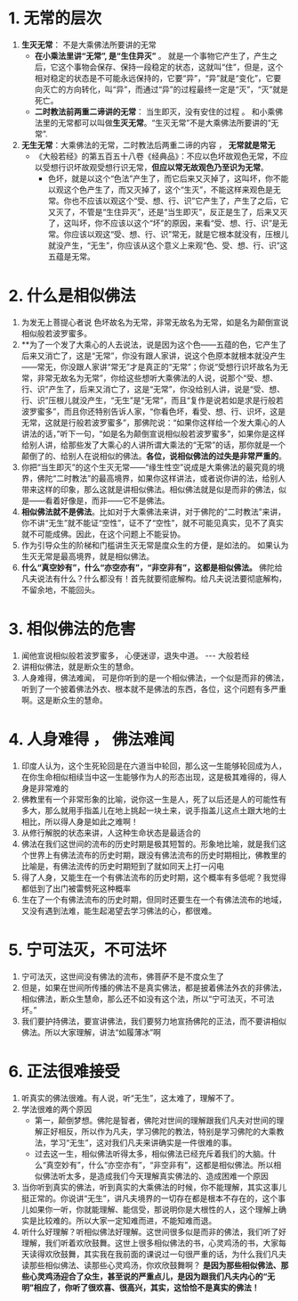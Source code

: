 
# 1. 无常的层次

1. **生灭无常**： 不是大乘佛法所要讲的无常
	- **在小乘法里讲“无常”, 是“生住异灭”** 。 就是一个事物它产生了，产生之后，它这个事物会保存、保持一段稳定的状态，这就叫“住”，但是，这个相对稳定的状态是不可能永远保持的，它要“异”，“异”就是“变化”，它要向灭亡的方向转化，叫“异”，而通过“异”的过程最终一定是“灭”，“灭”就是死亡。
	- **二时教法前两重二谛讲的无常**： 当生即灭，没有安住的过程 。 和小乘佛法里的无常都可以叫做**生灭无常**。“生灭无常”不是大乘佛法所要讲的“无常”. 
2.  **无生无常**：大乘佛法的无常，二时教法后两重二谛的内容 ，  **无常就是常无**
	- 《大般若经》的第五百五十八卷《经典品》：不应以色坏故观色无常，不应以受想行识坏故观受想行识无常，**但应以常无故观色乃至识为无常**。
		- 色坏，就是以这个“色法”产生了，而它后来又灭掉了，这叫坏，你不能以观这个色产生了，而又灭掉了，这个“生灭”，不能这样来观色是无常。你也不应该以观这个“受、想、行、识”它产生了，产生了之后，它又灭了，不管是“生住异灭”，还是“当生即灭”，反正是生了，后来又灭了，这叫坏，你不应该以这个“坏”的原因，来看“受、想、行、识”是无常。你应该以观这“受、想、行、识”常无，就是它根本就没有，压根儿就没产生，“无生”，你应该从这个意义上来观“色、受、想、行、识”这五蕴是无常。


# 2. 什么是相似佛法

1. 为发无上菩提心者说 色坏故名为无常，非常无故名为无常，如是名为颠倒宣说相似般若波罗蜜多。
2. **为了一个发了大乘心的人去说法，说是因为这个色——五蕴的色，它产生了后来又消亡了，这是“无常”，你没有跟人家讲，说这个色原本就根本就没产生——常无，你没跟人家讲“常无”才是真正的“无常”；你说“受想行识坏故名为无常，非常无故名为无常”，你给这些想听大乘佛法的人说，说那个“受、想、行、识”产生了，后来又消亡了，这是“无常”，你没给别人讲，说是“受、想、行、识”压根儿就没产生，“无生”是“无常”，而且“复作是说若如是求是行般若波罗蜜多”，而且你还特别告诉人家，“你看色坏，看受、想、行、识坏，这是无常，这就是行般若波罗蜜多”，那佛陀说：“如果你这样给一个发大乘心的人讲法的话，”听下一句，“如是名为颠倒宣说相似般若波罗蜜多”，如果你是这样给别人讲，给那些发了大乘心的人讲所谓大乘法的“无常”的话，那你就是一个颠倒了的、给别人在说相似的佛法。**各位，说相似佛法的过失是非常严重的**。
3. 你把“当生即灭”的这个生灭无常——“缘生性空”说成是大乘佛法的最究竟的境 界，佛陀“二时教法”的最高境界，如果你这样讲法，或者说你讲的法，给别人带来这样的印象，那么这就是讲相似佛法。相似佛法就是似是而非的佛法，似是——看着好像是，而非——它不是佛法。
4. **相似佛法就不是佛法**。比如对于大乘佛法来讲，对于佛陀的“二时教法”来讲，你不讲“无生”就不能证“空性”，证不了“空性”，就不可能见真实，见不了真实就不可能成佛。因此，在这个问题上不能妥协。
5. 作为引导众生的阶梯和门槛讲生灭无常是度众生的方便，是如法的。 如果认为生灭无常是最高境界，就是相似佛法。
6. **什么“真空妙有”，什么“亦空亦有”，“非空非有”，这都是相似佛法。** 佛陀给凡夫说法有什么？什么都没有！首先就要彻底解构。给凡夫说法要彻底解构，不留余地，不能回头。

# 3. 相似佛法的危害

1. 闻他宣说相似般若波罗蜜多， 心便迷谬，退失中道。 --- 大般若经
2. 讲相似佛法，就是断众生的慧命。
3. 人身难得，佛法难闻， 可是你听到的是一个相似佛法，一个似是而非的佛法，听到了一个披着佛法外衣、根本就不是佛法的东西，各位，这个问题有多严重啊。这是断众生的慧命。


# 4.  人身难得 ， 佛法难闻

1. 印度人认为，这个生死轮回是在六道当中轮回，那么这一生能够轮回成为人，在你生命相似相续当中这一生能够作为人的形态出现，这是极其难得的，得人身是非常难的
2. 佛教里有一个非常形象的比喻，说你这一生是人，死了以后还是人的可能性有多大，那么就用手指盖儿在地上挑起一块土来，说手指盖儿这点土跟大地的土相比，所以得人身是如此之难啊！
3. 从修行解脱的状态来讲，人这种生命状态是最适合的
4. 佛法在我们这世间的流布的历史时期是极其短暂的。形象地比喻，就是我们这个世界上有佛法流布的历史时期，跟没有佛法流布的历史时期相比，佛教里的比喻是，有佛法流传的历史时期短到了就如同天上打一闪电
5. 得了人身，又能生在一个有佛法流布的历史时期，这个概率有多低呢？我觉得都低到了出门被雷劈死这种概率
6. 生在了一个有佛法流布的历史时期，但同时还要生在一个有佛法流布的地域，又没有遇到法难，能生起渴望去学习佛法的心，都很难。


# 5. 宁可法灭，不可法坏

1. 宁可法灭，这世间没有佛法的流布，佛菩萨不是不度众生了
2. 但是，如果在世间所传播的佛法不是真实佛法，都是披着佛法外衣的非佛法，相似佛法，断众生慧命，那么还不如没有这个法，所以“宁可法灭，不可法坏。”
3. 我们要护持佛法，要宣讲佛法，我们要努力地宣扬佛陀的正法，而不要讲相似佛法。所以大家理解，讲法“如履薄冰”啊


# 6. 正法很难接受

1. 听真实的佛法很难。有人说，听“无生”，这太难了，理解不了。
2. 学法很难的两个原因
	- 第一，颠倒梦想。佛陀是智者，佛陀对世间的理解跟我们凡夫对世间的理解正好相反，所以作为凡夫，学习佛陀的教法，特别是学习佛陀的大乘教法，学习“无生”，这对我们凡夫来讲确实是一件很难的事。
	- 过去这一生，相似佛法听得太多，相似佛法已经充斥着我们的大脑。什么“真空妙有”，什么“亦空亦有”，“非空非有”，这都是相似佛法。所以相似佛法听太多，是造成我们今天理解真实佛法的、造成困难一个原因  
3. 当你听到真实的佛法，听到真实的大乘佛法的时候，你不能理解，其实这事儿挺正常的。你说讲“无生”，讲凡夫境界的一切存在都是根本不存在的，这个事儿如果你一听，你就能理解、能信受，那说明你是大根性的人，这个理解上确实是比较难的。所以大家一定知难而进，不能知难而退。
4. 听什么好理解？听相似佛法好理解。这世间很多似是而非的佛法，我们听了好理解，我们听着欢欣鼓舞。这世上很多相似佛法的书，心灵鸡汤的书，大家每天读得欢欣鼓舞，其实我在我前面的课说过一句很严重的话，为什么我们凡夫读那些相似佛法、读那些心灵鸡汤，你欢欣鼓舞啊？  **是因为那些相似佛法、那些心灵鸡汤迎合了众生，甚至说的严重点儿，是因为跟我们凡夫内心的“无明”相应了，你听了很欢喜、很高兴，其实，这恰恰不是真实的佛法！**